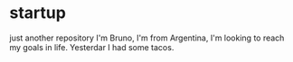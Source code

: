 # startup
just another repository
I'm Bruno, I'm from Argentina, I'm looking  to reach my goals in life.
Yesterdar I had some tacos. 
